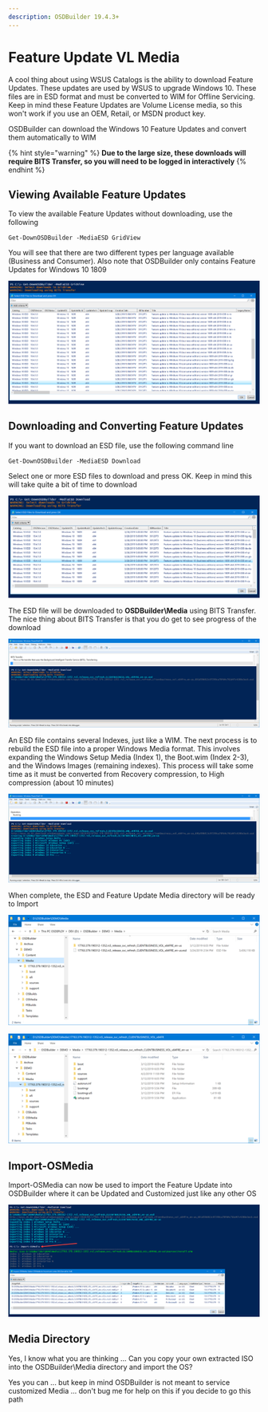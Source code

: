 ```yaml
---
description: OSDBuilder 19.4.3+
---
```


# Feature Update VL Media

A cool thing about using WSUS Catalogs is the ability to download Feature Updates.  These updates are used by WSUS to upgrade Windows 10.  These files are in ESD format and must be converted to WIM for Offline Servicing.  Keep in mind these Feature Updates are Volume License media, so this won't work if you use an OEM, Retail, or MSDN product key.

OSDBuilder can download the Windows 10 Feature Updates and convert them automatically to WIM

{% hint style="warning" %}
**Due to the large size, these downloads will require BITS Transfer, so you will need to be logged in interactively**
{% endhint %}

## Viewing Available Feature Updates

To view the available Feature Updates without downloading, use the following

```text
Get-DownOSDBuilder -MediaESD GridView
```

You will see that there are two different types per language available \(Business and Consumer\).  Also note that OSDBuilder only contains Feature Updates for Windows 10 1809

![](../../../../.gitbook/assets/image%20%28172%29.png)

## Downloading and Converting Feature Updates

If you want to download an ESD file, use the following command line

```text
Get-DownOSDBuilder -MediaESD Download
```

Select one or more ESD files to download and press OK.  Keep in mind this will take quite a bit of time to download

![](../../../../.gitbook/assets/image%20%28191%29.png)

The ESD file will be downloaded to **OSDBuilder\Media** using BITS Transfer.  The nice thing about BITS Transfer is that you do get to see progress of the download

![](../../../../.gitbook/assets/image%20%2874%29.png)

An ESD file contains several Indexes, just like a WIM.  The next process is to rebuild the ESD file into a proper Windows Media format.  This involves expanding the Windows Setup Media \(Index 1\), the Boot.wim \(Index 2-3\), and the Windows Images \(remaining indexes\).  This process will take some time as it must be converted from Recovery compression, to High compression \(about 10 minutes\)

![](../../../../.gitbook/assets/image%20%2853%29.png)

When complete, the ESD and Feature Update Media directory will be ready to Import

![](../../../../.gitbook/assets/image%20%28114%29.png)

![](../../../../.gitbook/assets/image%20%28142%29.png)

## Import-OSMedia

Import-OSMedia can now be used to import the Feature Update into OSDBuilder where it can be Updated and Customized just like any other OS

![](../../../../.gitbook/assets/image%20%28122%29.png)

## Media Directory

Yes, I know what you are thinking ... Can you copy your own extracted ISO into the OSDBuilder\Media directory and import the OS?

Yes you can ... but keep in mind OSDBuilder is not meant to service customized Media ... don't bug me for help on this if you decide to go this path

